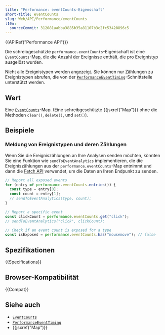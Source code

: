 ```yaml
---
title: "Performance: eventCounts-Eigenschaft"
short-title: eventCounts
slug: Web/API/Performance/eventCounts
l10n:
  sourceCommit: 312081aabba3885b35a81107b3c2fc53428896c5
---
```


{{APIRef("Performance API")}}

Die schreibgeschützte `performance.eventCounts`-Eigenschaft ist eine [`EventCounts`](/de/docs/Web/API/EventCounts)-Map, die die Anzahl der Ereignisse enthält, die pro Ereignistyp ausgelöst wurden.

Nicht alle Ereignistypen werden angezeigt. Sie können nur Zählungen zu Ereignistypen abrufen, die von der [`PerformanceEventTiming`](/de/docs/Web/API/PerformanceEventTiming)-Schnittstelle unterstützt werden.

## Wert

Eine [`EventCounts`](/de/docs/Web/API/EventCounts)-Map.
(Eine schreibgeschützte {{jsxref("Map")}} ohne die Methoden `clear()`, `delete()`, und `set()`).

## Beispiele

### Meldung von Ereignistypen und deren Zählungen

Wenn Sie die Ereigniszählungen an Ihre Analysen senden möchten, könnten Sie eine Funktion wie `sendToEventAnalytics` implementieren, die die Ereigniszählungen aus der `performance.eventCounts`-Map entnimmt und dann die [Fetch API](/de/docs/Web/API/Fetch_API) verwendet, um die Daten an Ihren Endpunkt zu senden.

```js
// Report all exposed events
for (entry of performance.eventCounts.entries()) {
  const type = entry[0];
  const count = entry[1];
  // sendToEventAnalytics(type, count);
}

// Report a specific event
const clickCount = performance.eventCounts.get("click");
// sendToEventAnalytics("click", clickCount);

// Check if an event count is exposed for a type
const isExposed = performance.eventCounts.has("mousemove"); // false
```

## Spezifikationen

{{Specifications}}

## Browser-Kompatibilität

{{Compat}}

## Siehe auch

- [`EventCounts`](/de/docs/Web/API/EventCounts)
- [`PerformanceEventTiming`](/de/docs/Web/API/PerformanceEventTiming)
- {{jsxref("Map")}}
